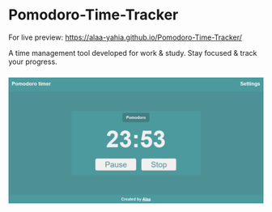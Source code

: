 # Pomodoro-Time-Tracker

For live preview: https://alaa-yahia.github.io/Pomodoro-Time-Tracker/

A time management tool developed for work &amp; study.
Stay focused & track your progress.

###

![alt text](./pomodoro.png)
